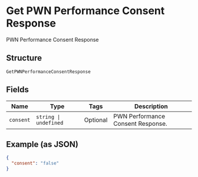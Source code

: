 
# Get PWN Performance Consent Response

PWN Performance Consent Response

## Structure

`GetPWNPerformanceConsentResponse`

## Fields

| Name | Type | Tags | Description |
|  --- | --- | --- | --- |
| `consent` | `string \| undefined` | Optional | PWN Performance Consent Response. |

## Example (as JSON)

```json
{
  "consent": "false"
}
```

